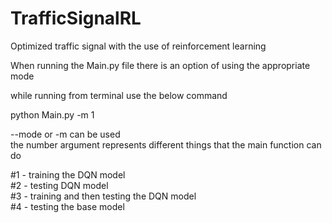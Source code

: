 # TrafficSignalRL
Optimized traffic signal with the use of reinforcement learning

When running the Main.py file there is an option of using the appropriate mode

while running from terminal use the below command

python Main.py -m 1

--mode or -m can be used\
the number argument represents different things that the main function can do

#1 - training the DQN model\
#2 - testing DQN model\
#3 - training and then testing the DQN model\
#4 - testing the base model
